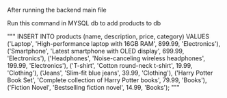After running the backend main file

Run this command in MYSQL db to add products to db


"""
INSERT INTO products (name, description, price, category) 
VALUES 
('Laptop', 'High-performance laptop with 16GB RAM', 899.99, 'Electronics'),
('Smartphone', 'Latest smartphone with OLED display', 699.99, 'Electronics'),
('Headphones', 'Noise-canceling wireless headphones', 199.99, 'Electronics'),
('T-shirt', 'Cotton round-neck t-shirt', 19.99, 'Clothing'),
('Jeans', 'Slim-fit blue jeans', 39.99, 'Clothing'),
('Harry Potter Book Set', 'Complete collection of Harry Potter books', 79.99, 'Books'),
('Fiction Novel', 'Bestselling fiction novel', 14.99, 'Books');
"""
